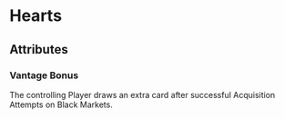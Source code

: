 # Hearts

## Attributes

### Vantage Bonus

The controlling Player draws an extra card after successful Acquisition Attempts on Black Markets.
